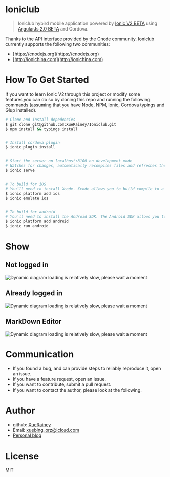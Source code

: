 # Ioniclub

> Ioniclub hybird mobile application powered by [Ionic V2 BETA](http://ionicframework.com/docs/v2) using [AngularJs 2.0 BETA](https://angular.io/) and Cordova.

Thanks to the API interface provided by the Cnode community. Ioniclub currently supports the following two communities:

- [https://cnodejs.org](https://cnodejs.org)
- [http://ionichina.com](http://ionichina.com)


# How To Get Started

If you want to learn  Ionic V2 through this project or modify some features,you can do so by cloning this repo and running the following commands (assuming that you have Node, NPM, Ionic, Cordova typings and Glup installed).

```bash
# Clone and Install depedencies
$ git clone git@github.com:XueRainey/Ioniclub.git
$ npm install && typings install


# Install cordova plugin
$ ionic plugin install


# Start the server on localhost:8100 on development mode
# Watches for changes, automatically recompiles files and refreshes the browser
$ ionic serve


# To build for iOS
# You’ll need to install Xcode. Xcode allows you to build compile to a target device running iOS.
$ ionic platform add ios
$ ionic emulate ios


# To build for android
# You’ll need to install the Android SDK. The Android SDK allows you to build compile to a target device running Android. Although the Android SDK comes with a stock emulator, Genymotion is recommended, since it’s much faster.Of course, a real Android device connected to your computer would be better.
$ ionic platform add android
$ ionic run android

```

# Show
## Not logged in
![Dynamic diagram loading is relatively slow, please wait a moment](http://7xpp66.com1.z0.glb.clouddn.com/ioniclub-android-1.gif)

## Already logged in
![Dynamic diagram loading is relatively slow, please wait a moment](http://7xpp66.com1.z0.glb.clouddn.com/ioniclub-android-2.gif)

## MarkDown Editor
![Dynamic diagram loading is relatively slow, please wait a moment](http://7xpp66.com1.z0.glb.clouddn.com/ioniclub-android-3.gif)

# Communication

- If you found a bug, and can provide steps to reliably reproduce it, open an issue.
- If you have a feature request, open an issue.
- If you want to contribute, submit a pull request.
- If you want to contact the author, please look at the following.

# Author

- github: [XueRainey](https://github.com/XueRainey)
- Email: xuebing_orz@icloud.com
- [Personal blog](http://rainey.space)

# License

MIT

<!--### 已完成功能有：
## 主题

- 首页（主题列表）
- 主题详情
- 主题评论功能
- 评论回复功能
- 评论点赞功能


## 用户

- 用户登陆功能
- 用户注销功能

## 消息

- 消息获取功能
- 消息标记为已读

## 其他
- MarkDown编辑器-->
